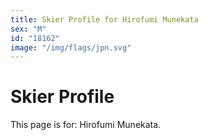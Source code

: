 ```yaml
---
title: Skier Profile for Hirofumi Munekata
sex: "M"
id: "18162"
image: "/img/flags/jpn.svg" 
---
```


# Skier Profile

This page is for: Hirofumi Munekata.
    